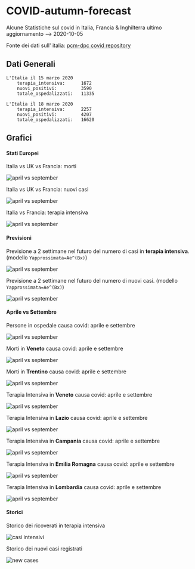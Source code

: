 
# COVID-autumn-forecast

Alcune Statistiche sul covid in Italia, Francia & Inghilterra
ultimo aggiornamento --> 2020-10-05

Fonte dei dati sull' italia: [pcm-dpc covid repository](https://github.com/pcm-dpc/COVID-19/blob/master/dati-json/dpc-covid19-ita-regioni.json)


## Dati Generali

```
L'Italia il 15 marzo 2020
    terapia_intensiva:      1672
    nuovi_positivi:         3590
    totale_ospedalizzati:   11335 
```

```
L'Italia il 18 marzo 2020
    terapia_intensiva:      2257
    nuovi_positivi:         4207
    totale_ospedalizzati:   16620 
```

## Grafici

#### Stati Europei

Italia vs UK vs Francia: morti

![april vs september](images/gdeaths.png)

Italia vs UK vs Francia: nuovi casi

![april vs september](images/ginfections.png)

Italia vs Francia: terapia intensiva

![april vs september](images/gintensive.png)



#### Previsioni

Previsione a 2 settimane nel futuro del numero di casi in **terapia intensiva**. (modello `Yapprossimata=Ae^(Bx)`)

![april vs september](images/predictionint.png)

Previsione a 2 settimane nel futuro del numero di nuovi casi. (modello `Yapprossimata=Ae^(Bx)`)

![april vs september](images/prediction.png)

#### Aprile vs Settembre

Persone in ospedale causa covid: aprile e settembre

![april vs september](images/aprilseptember.png)

Morti in **Veneto** causa covid: aprile e settembre

![april vs september](images/aprilseptemberve.png)

Morti in **Trentino** causa covid: aprile e settembre

![april vs september](images/aprilseptembertr.png)

Terapia Intensiva in **Veneto** causa covid: aprile e settembre

![april vs september](images/aprilseptemberveintensive.png)

Terapia Intensiva in **Lazio** causa covid: aprile e settembre

![april vs september](images/aprilseptemberveintensila.png)


Terapia Intensiva in **Campania** causa covid: aprile e settembre

![april vs september](images/aprilseptemberveintensica.png)

Terapia Intensiva in **Emilia Romagna** causa covid: aprile e settembre

![april vs september](images/aprilseptemberveintensiem.png)

Terapia Intensiva in **Lombardia** causa covid: aprile e settembre

![april vs september](images/aprilseptemberveintensilo.png)


#### Storici

Storico dei ricoverati in terapia intensiva

![casi intensivi](images/intensive.png)

Storico dei nuovi casi registrati

![new cases](images/infections.png)


    